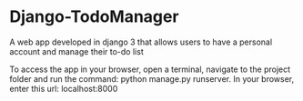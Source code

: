 # Django-TodoManager
A web app developed in django 3 that allows users to have a personal account and manage their to-do list

To access the app in your browser, open a terminal, navigate to the project folder and run the command: python manage.py runserver. In your browser, enter this url: localhost:8000
